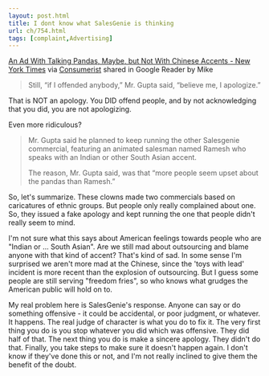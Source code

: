 ```yaml
---
layout: post.html
title: I dont know what SalesGenie is thinking
url: ch/754.html
tags: [complaint,Advertising]
---
```

[An Ad With Talking Pandas, Maybe, but Not With Chinese Accents - New York Times](http://www.nytimes.com/2008/02/06/business/media/06adco.html?_r=1&ref=business&oref=slogin) via [Consumerist](http://consumerist.com/353425/salesgeniecom-president-apologizes-for-offensive-superbowl-commercials) shared in Google Reader by Mike 

> Still, “if I offended anybody,” Mr. Gupta said, “believe me, I apologize.”

That is NOT an apology. You DID offend people, and by not acknowledging that you did, you are not apologizing.

Even more ridiculous? 

> Mr. Gupta said he planned to keep running the other Salesgenie commercial, featuring an animated salesman named Ramesh who speaks with an Indian or other South Asian accent.
> 
> The reason, Mr. Gupta said, was that “more people seem upset about the pandas than Ramesh.”

So, let's summarize. These clowns made two commercials based on caricatures of ethnic groups. But people only really complained about one. So, they issued a fake apology and kept running the one that people didn't really seem to mind.

I'm not sure what this says about American feelings towards people who are "Indian or ... South Asian". Are we still mad about outsourcing and blame anyone with that kind of accent? That's kind of sad. In some sense I'm surprised we aren't more mad at the Chinese, since the 'toys with lead' incident is more recent than the explosion of outsourcing. But I guess some people are still serving "freedom fries", so who knows what grudges the American public will hold on to.

My real problem here is SalesGenie's response. Anyone can say or do something offensive - it could be accidental, or poor judgment, or whatever. It happens. The real judge of character is what you do to fix it. The very first thing you do is you stop whatever you did which was offensive. They did half of that. The next thing you do is make a sincere apology. They didn't do that. Finally, you take steps to make sure it doesn't happen again. I don't know if they've done this or not, and I'm not really inclined to give them the benefit of the doubt.

